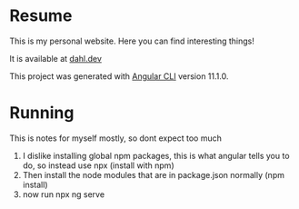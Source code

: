 # Resume
This is my personal website. Here you can find interesting things!

It is available at [dahl.dev](https://dahl.dev)

This project was generated with [Angular CLI](https://github.com/angular/angular-cli) version 11.1.0.

# Running
This is notes for myself mostly, so dont expect too much

1. I dislike installing global npm packages, this is what angular tells you to do, so instead use npx (install with npm)
2. Then install the node modules that are in package.json normally (npm install)
3. now run npx ng serve

